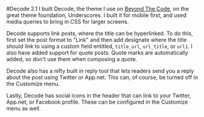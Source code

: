 
#Decode 2.1
I built Decode, the theme I use on [Beyond The Code](http://beyondtheco.de), on the great theme foundation, Underscores. I built it for mobile first, and used media queries to bring in CSS for larger screens. 

Decode supports link posts, where the title can be hyperlinked. To do this, first set the post format to "Link" and then add designate where the title should link to using a custom field entitled, `title_url`, `url_title`, or `url1`. I also have added support for quote posts. Quote marks are automatically added, so don't use them when composing a quote. 

Decode also has a nifty built in reply tool that lets readers send you a reply about the post using Twitter or App.net. This can, of course, be turned off in the Customize menu. 

Lastly, Decode has social icons in the header that can link to your Twitter, App.net, or Facebook profile. These can be configured in the Customize menu as well. 